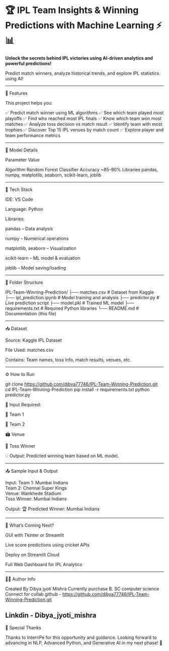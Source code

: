 # 🏆 IPL Team Insights & Winning Predictions with Machine Learning ⚡📊  
**Unlock the secrets behind IPL victories using AI-driven analytics and powerful predictions!**


Predict match winners, analyze historical trends, and explore IPL statistics using AI!


---

📌 Features

This project helps you:

✅ Predict match winner using ML algorithms
✅ See which team played most playoffs
✅ Find who reached most IPL finals
✅ Know which team won most matches
✅ Analyze toss decision vs match result
✅ Identify team with most trophies
✅ Discover Top 15 IPL venues by match count
✅ Explore player and team performance metrics 


---

🧠 Model Details

Parameter	Value

Algorithm	Random Forest Classifier
Accuracy	~85–90%
Libraries	pandas, numpy, matplotlib, seaborn, scikit-learn, joblib



---

🧰 Tech Stack

IDE: VS Code

Language: Python

Libraries:

pandas – Data analysis

numpy – Numerical operations

matplotlib, seaborn – Visualization

scikit-learn – ML model & evaluation

joblib – Model saving/loading




---

📁 Folder Structure

IPL-Team-Winning-Prediction/
├── matches.csv             # Dataset from Kaggle
├── ipl_prediction.ipynb    # Model training and analysis
├── predictor.py            # Live prediction script
├── model.pkl               # Trained ML model
├── requirements.txt        # Required Python libraries
└── README.md               # Documentation (this file)


---

📥 Dataset

Source: Kaggle IPL Dataset

File Used: matches.csv

Contains: Team names, toss info, match results, venues, etc.



---

⚙ How to Run

git clone https://github.com/dibya77746/IPL-Team-Winning-Prediction.git
cd IPL-Team-Winning-Prediction
pip install -r requirements.txt
python predictor.py

🔎 Input Required:

🏏 Team 1

🏏 Team 2

🏟 Venue

🧢 Toss Winner


💡 Output: Predicted winning team based on ML model.


---

📤 Sample Input & Output

Input:
Team 1: Mumbai Indians  
Team 2: Chennai Super Kings  
Venue: Wankhede Stadium  
Toss Winner: Mumbai Indians  

Output:
🏆 Predicted Winner: Mumbai Indians


---

🔮 What’s Coming Next?

GUI with Tkinter or Streamlit

Live score predictions using cricket APIs

Deploy on Streamlit Cloud

Full Web Dashboard for IPL Analytics



---

👨‍💻 Author Info

Created By Dibya jyoti Mishra
Currently purchase B. SC computer science
Connect for collab github - https://github.com/dibya77746/IPL-Team-Winning-Prediction.git

Linkdin -  Dibya_jyoti_mishra
---

🙏 Special Thanks

Thanks to InternPe for this opportunity and guidance.
Looking forward to advancing in NLP, Advanced Python, and Generative AI in my next phase! 🚀






